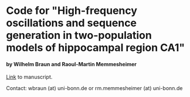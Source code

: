 # Code for "High-frequency oscillations and sequence generation in two-population models of hippocampal region CA1" 
#### by Wilhelm Braun and Raoul-Martin Memmesheimer

[Link]( https://www.biorxiv.org/content/10.1101/2021.06.08.447523v1.abstract) to manuscript.

Contact: wbraun (at) uni-bonn.de or rm.memmesheimer (at) uni-bonn.de



